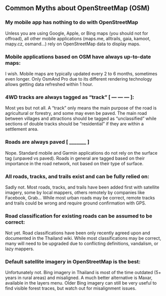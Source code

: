 ## Common Myths about OpenStreetMap (OSM)

### My mobile app has nothing to do with OpenStreetMap

Unless you are using Google, Apple, or Bing maps (you should not for offroad), all other mobile applications (maps.me, alltrails, gaia, kamoot, mapy.cz, osmand…) rely on OpenStreetMap data to display maps.

### Mobile applications based on OSM have always up-to-date maps:

I wish. Mobile maps are typically updated every 2 to 6 months, sometimes even longer. Only OsmAnd Pro due to its different rendering technology allows getting data refreshed within 1 hour.

### 4WD tracks are always tagged as “track” [ — — — ]:

Most yes but not all. A “track” only means the main purpose of the road is agricultural or forestry, and some may even be paved. The main road between villages and attractions should be tagged as “unclassified” while sections of double tracks should be “residential” if they are within a settlement area.

### Roads are always paved [ _______ ]

Nope. Standard mobile and Garmin applications do not rely on the surface tag (unpaved vs paved). Roads in general are tagged based on their importance in the road network, not based on their type of surface.

### All roads, tracks, and trails exist and can be fully relied on:

Sadly not. Most roads, tracks, and trails have been added first with satellite imagery, some by local mappers, others remotely by companies like Facebook, Grab… While most urban roads may be correct, remote tracks and trails could be wrong and require ground confirmation with GPS. 

### Road classification for existing roads can be assumed to be correct:

Not yet. Road classifications have been only recently agreed upon and documented in the Thailand wiki. While most classifications may be correct, many will need to be upgraded due to conflicting definitions, vandalism, or lazy mappers.

### Default satellite imagery in OpenStreetMap is the best:

Unfortunately not. Bing imagery in Thailand is most of the time outdated (5+ years in rural areas) and misaligned. A much better alternative is Maxar, available in the layers menu. Older Bing imagery can still be very useful to find visible forest traces, but watch out for misalignment issues.